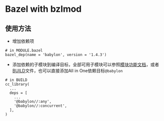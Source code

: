 # Bazel with bzlmod

## 使用方法

- 增加依赖项
```
# in MODULE.bazel
bazel_dep(name = 'babylon', version = '1.4.3')
```

- 添加依赖的子模块到编译目标，全部可用子模块可以参照[模块功能文档](../../docs/README.zh-cn.md#模块功能文档)，或者[BUILD](../../BUILD)文件，也可以直接添加All in One依赖目标`@babylon`
```
# in BUILD
cc_library(
  ...
  deps = [
    ...
    '@babylon//:any',
    '@babylon//:concurrent',
  ],
)
```
